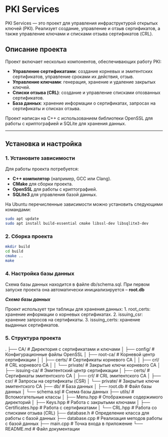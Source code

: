 # PKI Services

PKI Services — это проект для управления инфраструктурой открытых ключей (PKI). Реализует создание, управление и отзыв сертификатов, а также управление ключами и списками отзыва сертификатов (CRL).

## Описание проекта

Проект включает несколько компонентов, обеспечивающих работу PKI:

- **Управление сертификатами**: создание корневых и эмитентских сертификатов, управление сроками их действия, отзыв.
- **Управление ключами**: генерация, хранение и удаление закрытых ключей.
- **Списки отзыва (CRL)**: создание и управление списками отозванных сертификатов.
- **База данных**: хранение информации о сертификатах, запросах на сертификаты и списках отзыва.

Проект написан на C++ с использованием библиотеки OpenSSL для работы с криптографией и SQLite для хранения данных.

---

## Установка и настройка

### 1. Установите зависимости
Для работы проекта потребуется:

- **C++ компилятор** (например, GCC или Clang).
- **CMake** для сборки проекта.
- **OpenSSL** для работы с криптографией.
- **SQLite3** для управления базой данных.

На Ubuntu перечисленные зависимости можно установить следующими командами:

```bash
sudo apt update
sudo apt install build-essential cmake libssl-dev libsqlite3-dev
```

### 2. Сборка проекта
```bash
mkdir build
cd build
cmake ..
make
```

### 4. Настройка базы данных
Схема базы данных находится в файле db/schema.sql. При первом запуске проекта она автоматически инициализируется – **root.db**

***Схема базы данных***

Проект использует три таблицы для хранения данных:
	1.	root_certs: хранение информации о корневых сертификатах.
	2.	issuing_csr: хранение запросов на сертификаты.
	3.	issuing_certs: хранение выданных сертификатов.

### 5. Структура проекта
.
├── CA/                             # Директория с сертификатами и ключами
│   ├── config/                     # Конфигурационные файлы OpenSSL
│   ├── root-ca/                    # Корневой центр сертификации
│   │   ├── certs/                  # Сертификаты корневого CA
│   │   ├── crl/                    # CRL корневого CA
│   │   └── private/                # Закрытые ключи корневого CA
│   ├── issuing-ca/                 # Эмитентский центр сертификации
│       ├── certs/                  # Сертификаты эмитентского CA
│       ├── crl/                    # CRL эмитентского CA
│       ├── csr/                    # Запросы на сертификаты (CSR)
│       └── private/                # Закрытые ключи эмитентского CA
├── db/                             # База данных
│   ├── root.db                     # Файл базы данных
│   └── schema.sql                  # Схема базы данных
├── utils/                          # Вспомогательные классы
│   ├── Menu.hpp                    # Отображение содержимого директорий
│   ├── Keys.hpp                    # Работа с закрытыми ключами
│   ├── Certificates.hpp            # Работа с сертификатами
│   └── CRL.hpp                     # Работа со списками отзыва (CRL)
├── database.h                      # Определение класса для работы с базой данных
├── database.cpp                    # Реализация методов работы с базой данных
├── main.cpp                        # Точка входа в приложение
└── README.md                       # Файл документации